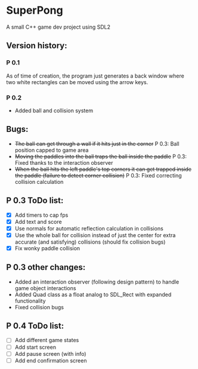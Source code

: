 # SuperPong
A small C++ game dev project using SDL2

## Version history:

### P 0.1
As of time of creation, the program just generates a back window where two white rectangles can be moved using the arrow keys.

### P 0.2
- Added ball and collision system

## Bugs:
- ~~The ball can get through a wall if it hits just in the corner~~ P 0.3: Ball position capped to game area
- ~~Moving the paddles into the ball traps the ball inside the paddle~~ P 0.3: Fixed thanks to the interaction observer
- ~~When the ball hits the left paddle's top corners it can get trapped inside the paddle (failure to detect corner collision)~~ P 0.3: Fixed correcting collision calculation 

## P 0.3 ToDo list:
- [x] Add timers to cap fps
- [x] Add text and score
- [x] Use normals for automatic reflection calculation in collisions
- [x] Use the whole ball for collision instead of just the center for extra accurate (and satisfying) collisions (should fix collision bugs)
- [x] Fix wonky paddle collision

## P 0.3 other changes:
- Added an interaction observer (following design pattern) to handle game object interactions
- Added Quad class as a float analog to SDL_Rect with expanded functionality
- Fixed collision bugs

## P 0.4 ToDo list:
- [ ] Add different game states
- [ ] Add start screen
- [ ] Add pause screen (with info)
- [ ] Add end confirmation screen
